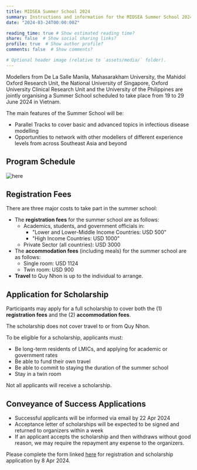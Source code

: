 ```yaml
---
title: MIDSEA Summer School 2024
summary: Instructions and information for the MIDSEA Summer School 2024.
date: "2024-03-24T00:00:00Z"

reading_time: true # Show estimated reading time?
share: false  # Show social sharing links?
profile: true  # Show author profile?
comments: false  # Show comments?

# Optional header image (relative to `assets/media/` folder).
---
```

Modellers from De La Salle Manila, Mahasarakham University, the Mahidol Oxford Research Unit, the National University of Singapore, Oxford University Clinical Research Unit and the University of the Philippines are jointly organising a Summer School scheduled to take place from 19 to 29 June 2024 in Vietnam. 

The main features of the Summer School will be:
- Parallel Tracks to cover basic and advanced topics in infectious disease modelling
- Opportunities to network with other modellers of different experience levels from across Southeast Asia and beyond 

## Program Schedule
![here](ps.jpeg "Summer School 2024 program schedule.")

## Registration Fees

There are three major costs to take part in the summer school:
+ The **registration fees** for the summer school are as follows:
  - Academics, students, and government officials in:
    - "Lower and Lower-Middle Income Countries: USD 500"
    - "High Income Countries: USD 1000"
  - Private Sector (all countries): USD 3000
+ The **accommodation fees** (including meals) for the summer school are as follows:
  - Single room: USD 1124 
  - Twin room: USD 900 
+ **Travel** to Quy Nhon is up to the individual to arrange. 


## Application for Scholarship
Participants may apply for a full scholarship to cover both the (1) **registration fees** and the (2) **accommodation fees**.

The scholarship does not cover travel to or from Quy Nhon. 

To be eligible for a scholarship, applicants must:
- Be long-term residents of LMICs, and applying for academic or government rates
- Be able to fund their own travel 
- Be able to commit to staying the duration of the summer school
- Stay in a twin room
  
Not all applicants will receive a scholarship.

## Conveyance of Success Applications

- Successful applicants will be informed via email by 22 Apr 2024
- Acceptance letter of scholarships will be expected to be signed and returned to organizers within a week
- If an applicant accepts the scholarship and then withdraws without good reason, we may require the repayment any expense to the organizers.


Please complete the form linked [here](https://nus.syd1.qualtrics.com/jfe/form/SV_cC2bX1hCalVMPeS) for registration and scholarship application by 8 Apr 2024.

